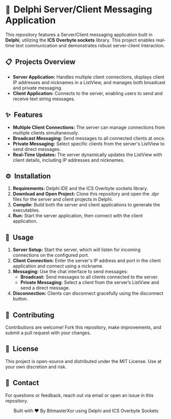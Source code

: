 <h1><span style="font-size: 24px; margin-right: 10px;">📡</span>Delphi Server/Client Messaging Application</h1>

<p>This repository features a Server/Client messaging application built in <strong>Delphi</strong>, utilizing the <strong>ICS Overbyte sockets</strong> library. This project enables real-time text communication and demonstrates robust server-client interaction.</p>

<h2><span style="font-size: 20px; margin-right: 10px;">📋</span>Projects Overview</h2>
<ul>
  <li><strong>Server Application:</strong> Handles multiple client connections, displays client IP addresses and nicknames in a ListView, and manages both broadcast and private messaging.</li>
  <li><strong>Client Application:</strong> Connects to the server, enabling users to send and receive text string messages.</li>
</ul>

<h2><span style="font-size: 20px; margin-right: 10px;">✨</span>Features</h2>
<ul>
  <li><strong>Multiple Client Connections:</strong> The server can manage connections from multiple clients simultaneously.</li>
  <li><strong>Broadcast Messaging:</strong> Send messages to all connected clients at once.</li>
  <li><strong>Private Messaging:</strong> Select specific clients from the server's ListView to send direct messages.</li>
  <li><strong>Real-Time Updates:</strong> The server dynamically updates the ListView with client details, including IP addresses and nicknames.</li>
</ul>

<h2><span style="font-size: 20px; margin-right: 10px;">⚙️</span>Installation</h2>
<ol>
  <li><strong>Requirements:</strong> Delphi IDE and the ICS Overbyte sockets library.</li>
  <li><strong>Download and Open Project:</strong> Clone this repository and open the .dpr files for the server and client projects in Delphi.</li>
  <li><strong>Compile:</strong> Build both the server and client applications to generate the executables.</li>
  <li><strong>Run:</strong> Start the server application, then connect with the client application.</li>
</ol>

<h2><span style="font-size: 20px; margin-right: 10px;">🔌</span>Usage</h2>
<ol>
  <li><strong>Server Setup:</strong> Start the server, which will listen for incoming connections on the configured port.</li>
  <li><strong>Client Connection:</strong> Enter the server's IP address and port in the client application and connect using a nickname.</li>
  <li><strong>Messaging:</strong> Use the chat interface to send messages:
    <ul>
      <li><strong>Broadcast:</strong> Send messages to all clients connected to the server.</li>
      <li><strong>Private Messaging:</strong> Select a client from the server’s ListView and send a direct message.</li>
    </ul>
  </li>
  <li><strong>Disconnection:</strong> Clients can disconnect gracefully using the disconnect button.</li>
</ol>

<h2><span style="font-size: 20px; margin-right: 10px;">🤝</span>Contributing</h2>
<p>Contributions are welcome! Fork this repository, make improvements, and submit a pull request with your changes.</p>

<h2><span style="font-size: 20px; margin-right: 10px;">📜</span>License</h2>
<p>This project is open-source and distributed under the MIT License. Use at your own discretion and risk.</p>

<h2><span style="font-size: 20px; margin-right: 10px;">📧</span>Contact</h2>
<p>For questions or feedback, reach out via email or open an issue in this repository.</p>

<p align="center">Built with ❤️ By BitmasterXor using Delphi and ICS Overbyte Sockets</p>
